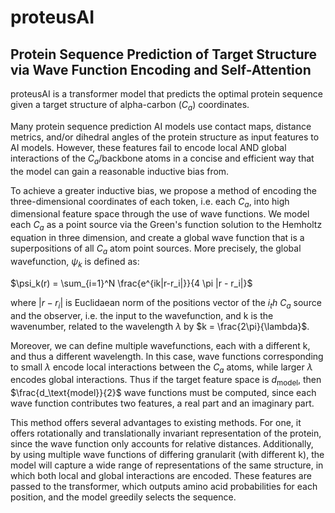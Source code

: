 # proteusAI
## Protein Sequence Prediction of Target Structure via Wave Function Encoding and Self-Attention

proteusAI is a transformer model that predicts the optimal protein sequence given a target structure of alpha-carbon ($C_a$) coordinates. 

Many protein sequence prediction AI models use contact maps, distance metrics, and/or dihedral angles of the protein structure as input features to AI models. However, these features fail to encode local AND global interactions of the $C_a$/backbone atoms in a concise and efficient way that the model can gain a reasonable inductive bias from. 

To achieve a greater inductive bias, we propose a method of encoding the three-dimensional coordinates of each token, i.e. each $C_a$, into high dimensional feature space through the use of wave functions. We model each $C_a$ as a point source via the Green's function solution to the Hemholtz equation in three dimension, and create a global wave function that is a superpositions of all $C_a$ atom point sources. More precisely, the global wavefunction, $\psi_k$ is defined as:

$\psi_k(r) = \sum_{i=1}^N \frac{e^{ik|r-r_i|}}{4 \pi |r - r_i|}$

where $|r - r_i|$ is Euclidaean norm of the positions vector of the $i_th$ $C_a$ source and the observer, i.e. the input to the wavefunction, and k is the wavenumber, related to the wavelength $\lambda$ by $k = \frac{2\pi}{\lambda}$.

Moreover, we can define multiple wavefunctions, each with a different k, and thus a different wavelength. In this case, wave functions corresponding to small $\lambda$ encode local interactions between the $C_a$ atoms, while larger $\lambda$ encodes global interactions. Thus if the target feature space is $d_\text{model}$, then $\frac{d_\text{model}}{2}$ wave functions must be computed, since each wave function contributes two features, a real part and an imaginary part.

This method offers several advantages to existing methods. For one, it offers rotationally and translationally invariant representation of the protein, since the wave function only accounts for relative distances. Additionally, by using multiple wave functions of differing granularit (with different k), the model will capture a wide range of representations of the same structure, in which both local and global interactions are encoded. These features are passed to the transformer, which outputs amino acid probabilities for each position, and the model greedily selects the sequence. 
